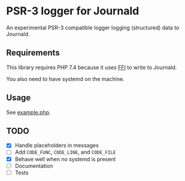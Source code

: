 # PSR-3 logger for Journald

An experimental PSR-3 compatible logger logging (structured) data to Journald.

## Requirements

This library requires PHP 7.4 because it uses
[FFI](https://www.php.net/manual/en/class.ffi.php) to write to
Journald.

You also need to have systemd on the machine.

## Usage

See [example.php](example.php).

## TODO

 * [x] Handle placeholders in messages
 * [ ] Add `CODE_FUNC`, `CODE_LINE`, and `CODE_FILE`
 * [x] Behave well when no systemd is present
 * [ ] Documentation
 * [ ] Tests
